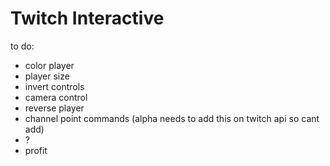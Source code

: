 # Twitch Interactive
to do:
- color player
- player size
- invert controls
- camera control
- reverse player
- channel point commands (alpha needs to add this on twitch api so cant add)
- ?
- profit